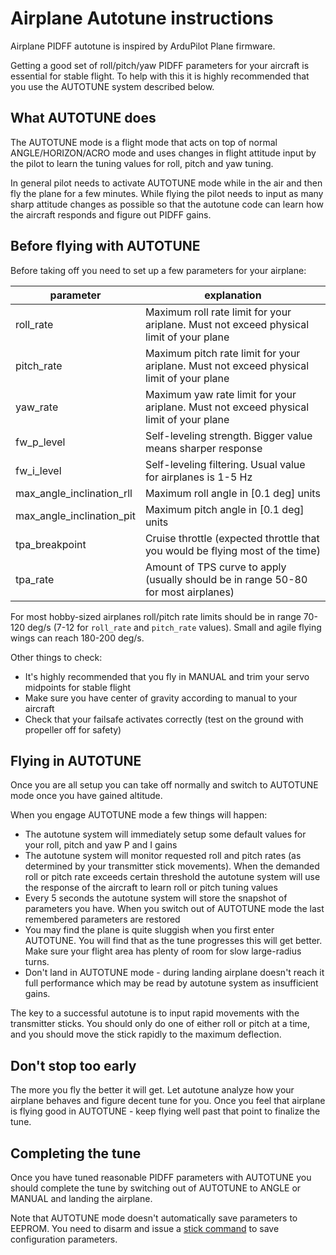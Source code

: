 # Airplane Autotune instructions

Airplane PIDFF autotune is inspired by ArduPilot Plane firmware.

Getting a good set of roll/pitch/yaw PIDFF parameters for your aircraft is essential for stable flight. To help with this it is highly recommended that you use the AUTOTUNE system described below.

## What AUTOTUNE does

The AUTOTUNE mode is a flight mode that acts on top of normal ANGLE/HORIZON/ACRO mode and uses changes in flight attitude input by the pilot to learn the tuning values for roll, pitch and yaw tuning.

In general pilot needs to activate AUTOTUNE mode while in the air and then fly the plane for a few minutes. While flying the pilot needs to input as many sharp attitude changes as possible so that the autotune code can learn how the aircraft responds and figure out PIDFF gains.

## Before flying with AUTOTUNE

Before taking off you need to set up a few parameters for your airplane:

parameter | explanation
--------- | -----------
roll_rate | Maximum roll rate limit for your ariplane. Must not exceed physical limit of your plane
pitch_rate | Maximum pitch rate limit for your ariplane. Must not exceed physical limit of your plane
yaw_rate | Maximum yaw rate limit for your ariplane. Must not exceed physical limit of your plane
fw_p_level | Self-leveling strength. Bigger value means sharper response
fw_i_level | Self-leveling filtering. Usual value for airplanes is 1-5 Hz
max_angle_inclination_rll | Maximum roll angle in [0.1 deg] units
max_angle_inclination_pit | Maximum pitch angle in [0.1 deg] units
tpa_breakpoint | Cruise throttle (expected throttle that you would be flying most of the time)
tpa_rate | Amount of TPS curve to apply (usually should be in range 50-80 for most airplanes)

For most hobby-sized airplanes roll/pitch rate limits should be in range 70-120 deg/s (7-12 for `roll_rate` and `pitch_rate` values). Small and agile flying wings can reach 180-200 deg/s.

Other things to check:

* It's highly recommended that you fly in MANUAL and trim your servo midpoints for stable flight
* Make sure you have center of gravity according to manual to your aircraft
* Check that your failsafe activates correctly (test on the ground with propeller off for safety)

## Flying in AUTOTUNE

Once you are all setup you can take off normally and switch to AUTOTUNE mode once you have gained altitude.

When you engage AUTOTUNE mode a few things will happen:

* The autotune system will immediately setup some default values for your roll, pitch and yaw P and I gains
* The autotune system will monitor requested roll and pitch rates (as determined by your transmitter stick movements). When the demanded roll or pitch rate exceeds certain threshold the autotune system will use the response of the aircraft to learn roll or pitch tuning values
* Every 5 seconds the autotune system will store the snapshot of parameters you have. When you switch out of AUTOTUNE mode the last remembered parameters are restored
* You may find the plane is quite sluggish when you first enter AUTOTUNE. You will find that as the tune progresses this will get better. Make sure your flight area has plenty of room for slow large-radius turns.
* Don't land in AUTOTUNE mode - during landing airplane doesn't reach it full performance which may be read by autotune system as insufficient gains.

The key to a successful autotune is to input rapid movements with the transmitter sticks. You should only do one of either roll or pitch at a time, and you should move the stick rapidly to the maximum deflection.

## Don't stop too early

The more you fly the better it will get. Let autotune analyze how your airplane behaves and figure decent tune for you. Once you feel that airplane is flying good in AUTOTUNE - keep flying well past that point to finalize the tune.

## Completing the tune

Once you have tuned reasonable PIDFF parameters with AUTOTUNE you should complete the tune by switching out of AUTOTUNE to ANGLE or MANUAL and landing the airplane.

Note that AUTOTUNE mode doesn't automatically save parameters to EEPROM. You need to disarm and issue a [stick command](Controls.md) to save configuration parameters.
